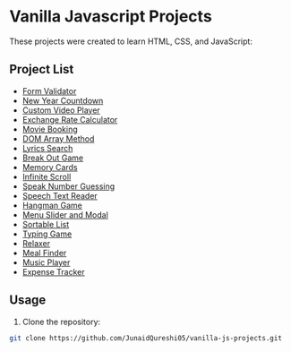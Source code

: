 # Vanilla Javascript Projects

These projects were created to learn HTML, CSS, and JavaScript:



## Project List

- [Form Validator](https://junaidqureshi05.github.io/vanilla-js-projects/projects/form-validator/)
- [New Year Countdown](https://junaidqureshi05.github.io/vanilla-js-projects/projects/new-year-countdown/)
- [Custom Video Player](https://junaidqureshi05.github.io/vanilla-js-projects/projects/custom-video-player/)
- [Exchange Rate Calculator](https://junaidqureshi05.github.io/vanilla-js-projects/projects/exchange-rate-calculator/)
- [Movie Booking](https://junaidqureshi05.github.io/vanilla-js-projects/projects/movie-booking/)
- [DOM Array Method](https://junaidqureshi05.github.io/vanilla-js-projects/projects/dom-array-method/)
- [Lyrics Search](https://junaidqureshi05.github.io/vanilla-js-projects/projects/lyrics-search/)
- [Break Out Game](https://junaidqureshi05.github.io/vanilla-js-projects/projects/break-out-game/)
- [Memory Cards](https://junaidqureshi05.github.io/vanilla-js-projects/projects/memory-cards/)
- [Infinite Scroll](https://junaidqureshi05.github.io/vanilla-js-projects/projects/infinite-scroll/)
- [Speak Number Guessing](https://junaidqureshi05.github.io/vanilla-js-projects/projects/speak-number-guessing/)
- [Speech Text Reader](https://junaidqureshi05.github.io/vanilla-js-projects/projects/speech-text-reader/)
- [Hangman Game](https://junaidqureshi05.github.io/vanilla-js-projects/projects/hangman-game/)
- [Menu Slider and Modal](https://junaidqureshi05.github.io/vanilla-js-projects/projects/menu-slider-and-modal/)
- [Sortable List](https://junaidqureshi05.github.io/vanilla-js-projects/projects/sortable-list/)
- [Typing Game](https://junaidqureshi05.github.io/vanilla-js-projects/projects/typing-game/)
- [Relaxer](https://junaidqureshi05.github.io/vanilla-js-projects/projects/relaxer/)
- [Meal Finder](https://junaidqureshi05.github.io/vanilla-js-projects/projects/meal-finder/)
- [Music Player](https://junaidqureshi05.github.io/vanilla-js-projects/projects/music-player/)
- [Expense Tracker](https://junaidqureshi05.github.io/vanilla-js-projects/projects/expense-tracker/)

## Usage

1. Clone the repository:

```bash
git clone https://github.com/JunaidQureshi05/vanilla-js-projects.git
